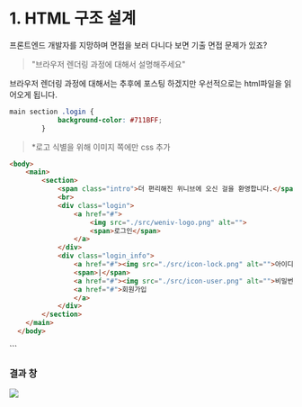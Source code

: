 # 1. HTML 구조 설계

프론트엔드 개발자를 지망하며 면접을 보러 다니다 보면 기출 면접 문제가 있죠?
> "브라우저 렌더링 과정에 대해서 설명해주세요"

브라우저 렌더링 과정에 대해서는 추후에 포스팅 하겠지만 우선적으로는 html파일을 읽어오게 됩니다.
```css
main section .login {
            background-color: #711BFF;
        }
```
> *로고 식별을 위해 이미지 쪽에만 css 추가
```html
<body>
    <main>
        <section>
            <span class="intro">더 편리해진 위니브에 오신 걸을 환영합니다.</span>
            <br>
            <div class="login">
                <a href="#">
                    <img src="./src/weniv-logo.png" alt="">
                    <span>로그인</span>
                </a>
            </div>
            <div class="login_info">
                <a href="#"><img src="./src/icon-lock.png" alt="">아이디</a>
                <span>|</span>
                <a href="#"><img src="./src/icon-user.png" alt="">비밀번호 찾기</a>
                <a href="#">회원가입
                </a>
            </div>
        </section>
    </main>
  </body>
```


  </body>
</html>
```

### 결과 창
<img src= "https://github.com/DKULena/blog/blob/main/img/login/log-in%20html.png" />
